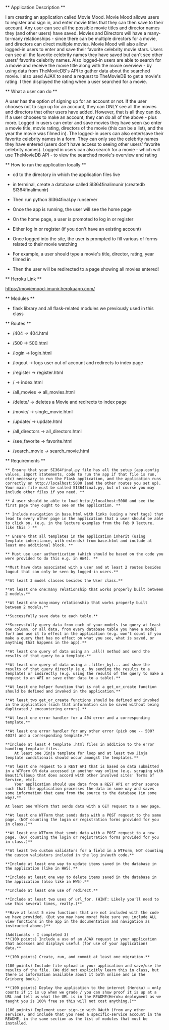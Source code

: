 ** Application Description **

I am creating an application called Movie Mood. Movie Mood allows users to register and sign in, and enter movie titles that they can then save to their account. Any user can see all the possible movie titles and director names they (and other users) have saved. Movies and Directors will have a many-to-many relationships - since there can be multiple directors for a movie, and directors can direct multiple movies. Movie Mood will also allow logged-in users to enter and save their favorite celebrity movie stars. Users can see all the favorite celebrity names they have saved but can't see other users' favorite celebrity names. Also logged-in users are able to search for a movie and receive the movie title along with the movie overview - by using data from TheMovieDB's API to gather data about the searched movie. I also used AJAX to send a request to TheMovieDB to get a movie's rating. I then displayed the rating when a user searched for a movie. 



** What a user can do **

A user has the option of signing up for an account or not. If the user chooses not to sign up for an account, they can ONLY see all the movies and directors that other users have added. However, that is all they can do. If a user chooses to make an account, they can do all of the above - plus more. Logged in users can enter and save movies they have seen (so enter a movie title, movie rating, directors of the movie (this can be a list), and the year the movie was filmed in). The logged-in users can also enter/save their favorite celebrity names in a form. They can only see the celebrity names they have entered (users don't have access to seeing other users' favorite celebrity names). Logged in users can also search for a movie - which will use TheMovieDB API - to view the searched movie's overview and rating




** How to run the application locally **

- cd to the directory in which the application files live

- in terminal, create a database called SI364finalimunir (createdb SI364finalimunir)

- Then run python SI364final.py runserver

- Once the app is running, the user will see the home page

- On the home page, a user is promoted to log in or register

- Either log in or register (if you don't have an existing account) 

- Once logged into the site, the user is prompted to fill various of forms related to their movie watching 

- For example, a user should type a movie's title, director, rating, year filmed in

- Then the user will be redirected to a page showing all movies entered! 




** Heroku Link **

https://moviemood-imunir.herokuapp.com/




** Modules **

- flask library and all flask-related modules we previously used in this class




** Routes **

- /404 -> 404.html

- /500 -> 500.html

- /login -> login.html

- /logout -> logs user out of account and redirects to index page

- /register -> register.html

- / -> index.html

- /all_movies -> all_movies.html

- /delete/<movielst> -> deletes a Movie and redirects to index page

- /movie/<info> -> single_movie.html

- /update/<item> -> update.html

- /all_directors -> all_directors.html

- /see_favorite -> favorite.html

- /search_movie -> search_movie.html




** Requirements **

    ** Ensure that your SI364final.py file has all the setup (app.config values, import statements, code to run the app if that file is run, etc) necessary to run the Flask application, and the application runs correctly on http://localhost:5000 (and the other routes you set up). Your main file must be called SI364final.py, but of course you may include other files if you need. ** 

    ** A user should be able to load http://localhost:5000 and see the first page they ought to see on the application. **

    ** Include navigation in base.html with links (using a href tags) that lead to every other page in the application that a user should be able to click on. (e.g. in the lecture examples from the Feb 9 lecture, like this ) **

    ** Ensure that all templates in the application inherit (using template inheritance, with extends) from base.html and include at least one additional block. **

    ** Must use user authentication (which should be based on the code you were provided to do this e.g. in HW4). **

    **Must have data associated with a user and at least 2 routes besides logout that can only be seen by logged-in users.**

    **At least 3 model classes besides the User class.**

    **At least one one:many relationship that works properly built between 2 models.**

    **At least one many:many relationship that works properly built between 2 models.**

    **Successfully save data to each table.**

    **Successfully query data from each of your models (so query at least one column, or all data, from every database table you have a model for) and use it to effect in the application (e.g. won't count if you make a query that has no effect on what you see, what is saved, or anything that happens in the app).**

    **At least one query of data using an .all() method and send the results of that query to a template.**

    **At least one query of data using a .filter_by(... and show the results of that query directly (e.g. by sending the results to a template) or indirectly (e.g. using the results of the query to make a request to an API or save other data to a table).**

    **At least one helper function that is not a get_or_create function should be defined and invoked in the application.**

    **At least two get_or_create functions should be defined and invoked in the application (such that information can be saved without being duplicated / encountering errors).**

    **At least one error handler for a 404 error and a corresponding template.**

    **At least one error handler for any other error (pick one -- 500? 403?) and a corresponding template.**

    **Include at least 4 template .html files in addition to the error handling template files.
        At least one Jinja template for loop and at least two Jinja template conditionals should occur amongst the templates.**

    **At least one request to a REST API that is based on data submitted in a WTForm OR data accessed in another way online (e.g. scraping with BeautifulSoup that does accord with other involved sites' Terms of Service, etc).
        Your application should use data from a REST API or other source such that the application processes the data in some way and saves some information that came from the source to the database (in some way).**

    At least one WTForm that sends data with a GET request to a new page.

    **At least one WTForm that sends data with a POST request to the same page. (NOT counting the login or registration forms provided for you in class.)**

    **At least one WTForm that sends data with a POST request to a new page. (NOT counting the login or registration forms provided for you in class.)**

    **At least two custom validators for a field in a WTForm, NOT counting the custom validators included in the log in/auth code.**

    **Include at least one way to update items saved in the database in the application (like in HW5).**

    **Include at least one way to delete items saved in the database in the application (also like in HW5).**

    **Include at least one use of redirect.**

    **Include at least two uses of url_for. (HINT: Likely you'll need to use this several times, really.)**

    **Have at least 5 view functions that are not included with the code we have provided. (But you may have more! Make sure you include ALL view functions in the app in the documentation and navigation as instructed above.)**

    (Addtionals - I completed 3)
    **(100 points) Include a use of an AJAX request in your application that accesses and displays useful (for use of your application) data.**

    **(100 points) Create, run, and commit at least one migration.**

    (100 points) Include file upload in your application and save/use the results of the file. (We did not explicitly learn this in class, but there is information available about it both online and in the Grinberg book.)

    **(100 points) Deploy the application to the internet (Heroku) — only counts if it is up when we grade / you can show proof it is up at a URL and tell us what the URL is in the README(Heroku deployment as we taught you is 100% free so this will not cost anything.)**

    (100 points) Implement user sign-in with OAuth (from any other service), and include that you need a specific-service account in the README, in the same section as the list of modules that must be installed.
